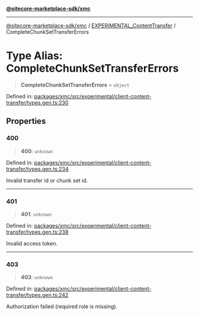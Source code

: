 [**@sitecore-marketplace-sdk/xmc**](../../../../README.md)

***

[@sitecore-marketplace-sdk/xmc](../../../../README.md) / [EXPERIMENTAL\_ContentTransfer](../README.md) / CompleteChunkSetTransferErrors

# Type Alias: CompleteChunkSetTransferErrors

> **CompleteChunkSetTransferErrors** = `object`

Defined in: [packages/xmc/src/experimental/client-content-transfer/types.gen.ts:230](https://github.com/Sitecore/marketplace-sdk/blob/main/packages/xmc/src/experimental/client-content-transfer/types.gen.ts#L230)

## Properties

### 400

> **400**: `unknown`

Defined in: [packages/xmc/src/experimental/client-content-transfer/types.gen.ts:234](https://github.com/Sitecore/marketplace-sdk/blob/main/packages/xmc/src/experimental/client-content-transfer/types.gen.ts#L234)

Invalid transfer id or chunk set id.

***

### 401

> **401**: `unknown`

Defined in: [packages/xmc/src/experimental/client-content-transfer/types.gen.ts:238](https://github.com/Sitecore/marketplace-sdk/blob/main/packages/xmc/src/experimental/client-content-transfer/types.gen.ts#L238)

Invalid access token.

***

### 403

> **403**: `unknown`

Defined in: [packages/xmc/src/experimental/client-content-transfer/types.gen.ts:242](https://github.com/Sitecore/marketplace-sdk/blob/main/packages/xmc/src/experimental/client-content-transfer/types.gen.ts#L242)

Authorization failed (required role is missing).
